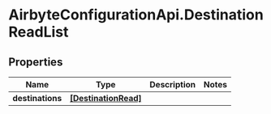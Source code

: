 # AirbyteConfigurationApi.DestinationReadList

## Properties

Name | Type | Description | Notes
------------ | ------------- | ------------- | -------------
**destinations** | [**[DestinationRead]**](DestinationRead.md) |  | 


